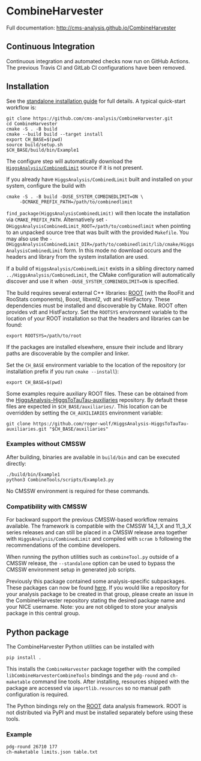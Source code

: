 # CombineHarvester

Full documentation: http://cms-analysis.github.io/CombineHarvester

## Continuous Integration

Continuous integration and automated checks now run on GitHub Actions. The previous Travis CI and GitLab CI configurations have been removed.

## Installation

See the [standalone installation guide](docs/StandaloneInstallation.md) for
full details.  A typical quick-start workflow is:

```
git clone https://github.com/cms-analysis/CombineHarvester.git
cd CombineHarvester
cmake -S . -B build
cmake --build build --target install
export CH_BASE=$(pwd)
source build/setup.sh
$CH_BASE/build/bin/Example1
```

 The configure step will automatically download the
 [`HiggsAnalysis/CombinedLimit`](https://github.com/cms-analysis/HiggsAnalysis-CombinedLimit)
 source if it is not present.

 If you already have `HiggsAnalysis/CombinedLimit` built and installed on your
 system, configure the build with

 ```
cmake -S . -B build -DUSE_SYSTEM_COMBINEDLIMIT=ON \
      -DCMAKE_PREFIX_PATH=/path/to/combinedlimit
```

`find_package(HiggsAnalysisCombinedLimit)` will then locate the installation via
`CMAKE_PREFIX_PATH`.
Alternatively set `-DHiggsAnalysisCombinedLimit_ROOT=/path/to/combinedlimit`
when pointing to an unpacked source tree that was built with the provided
`Makefile`. You may also use the
`-DHiggsAnalysisCombinedLimit_DIR=/path/to/combinedlimit/lib/cmake/HiggsAnalysisCombinedLimit`
form. In this mode no download occurs and the headers and library from the
system installation are used.

If a build of `HiggsAnalysis/CombinedLimit` exists in a sibling directory named
`../HiggsAnalysis/CombinedLimit`, the CMake configuration will automatically
discover and use it when `-DUSE_SYSTEM_COMBINEDLIMIT=ON` is specified.

The build requires several external C++ libraries: [ROOT](https://root.cern)
(with the RooFit and RooStats components), Boost, libxml2, vdt and
HistFactory. These dependencies must be installed and discoverable by
CMake. ROOT often provides vdt and HistFactory. Set the `ROOTSYS`
environment variable to the location of your ROOT installation so that
the headers and libraries can be found:

```
export ROOTSYS=/path/to/root
```

If the packages are installed elsewhere, ensure their include and library
paths are discoverable by the compiler and linker.

Set the `CH_BASE` environment variable to the location of the repository (or installation prefix if you run `cmake --install`):

```
export CH_BASE=$(pwd)
```

Some examples require auxiliary ROOT files. These can be obtained from the
[HiggsAnalysis-HiggsToTauTau-auxiliaries](https://github.com/roger-wolf/HiggsAnalysis-HiggsToTauTau-auxiliaries)
repository. By default these files are expected in `$CH_BASE/auxiliaries/`.
This location can be overridden by setting the `CH_AUXILIARIES` environment
variable:

```
git clone https://github.com/roger-wolf/HiggsAnalysis-HiggsToTauTau-auxiliaries.git "$CH_BASE/auxiliaries"
```

### Examples without CMSSW

After building, binaries are available in `build/bin` and can be executed directly:

```
./build/bin/Example1
python3 CombineTools/scripts/Example3.py
```

No CMSSW environment is required for these commands.

### Compatibility with CMSSW

For backward support the previous CMSSW-based workflow remains available. The framework is compatible with the CMSSW 14_1_X and 11_3_X series releases and can still be placed in a CMSSW release area together with `HiggsAnalysis/CombinedLimit` and compiled with `scram b` following the recommendations of the combine developers.

When running the python utilities such as `combineTool.py` outside of a
CMSSW release, the `--standalone` option can be used to bypass the CMSSW
environment setup in generated job scripts.

Previously this package contained some analysis-specific subpackages. These packages can now be found [here](https://gitlab.cern.ch/cms-hcg/ch-areas). If you would like a repository for your analysis package to be created in that group, please create an issue in the CombineHarvester repository stating the desired package name and your NICE username. Note: you are not obliged to store your analysis package in this central group.

## Python package

The CombineHarvester Python utilities can be installed with

```
pip install .
```

This installs the `CombineHarvester` package together with the compiled
`libCombineHarvesterCombineTools` bindings and the `pdg-round` and
`ch-maketable` command line tools.  After installing, resources shipped
with the package are accessed via `importlib.resources` so no manual path
configuration is required.

The Python bindings rely on the [ROOT](https://root.cern) data analysis
framework. ROOT is not distributed via PyPI and must be installed
separately before using these tools.

### Example

```
pdg-round 26710 177
ch-maketable limits.json table.txt
```
